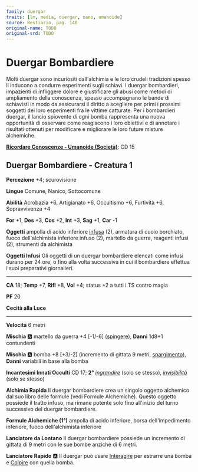 ```yaml
---
family: duergar
traits: [lm, media, duergar, nano, umanoide]
source: Bestiario, pag. 140
original-name: TODO
original-srd: TODO
---
```


# Duergar Bombardiere

Molti duergar sono incuriositi dall'alchimia e le loro crudeli tradizioni spesso li inducono a condurre esperimenti sugli schiavi. I duergar bombardieri, impazienti di infliggere dolore e giustificare gli abusi come metodi di ampliamento della conoscenza, spesso accompagnano le bande di schiavisti in modo da assicurarsi il diritto a scegliere per primi i prossimi soggetti dei loro esperimenti fra le vittime catturate. Per i bombardieri duergar, il lancio spiovente di ogni bomba rappresenta una nuova opportunità di osservare come reagiscono i loro obiettivi e di annotare i risultati ottenuti per modificare e migliorare le loro future misture alchemiche.

**[Ricordare Conoscenze - Umanoide (Società)](/azioni/ricordare-conoscenze)**: CD 15

## Duergar Bombardiere - Creatura 1

**Percezione** +4; scurovisione

**Lingue** Comune, Nanico, Sottocomune

**Abilità** Acrobazia +6, Artigianato +6, Occultismo +6, Furtività +6, Sopravvivenza +4

**For** +1, **Des** +3, **Cos** +2, **Int** +3, **Sag** +1, **Car** -1

**Oggetti** ampolla di acido inferiore [infusa](/tratti/infuso) (2), armatura di cuoio borchiato, fuoco dell'alchimista inferiore infuso (2), martello da guerra, reagenti infusi (2), strumenti da alchimista

**Oggetti Infusi** Gli oggetti di un duergar bombardiere elencati come infusi durano per 24 ore, o fino alla volta successiva in cui il bombardiere effettua i suoi preparativi giornalieri.

***

**CA** 18; **Temp** +7, **Rifl** +8, **Vol** +4; status +2 a tutti i TS contro magia

**PF** 20

**Cecità alla Luce**

***

**Velocità** 6 metri

**Mischia** :a: martello da guerra +4 \[-1/-6] ([spingere](/tratti/spingere)), **Danni** 1d8+1 contundenti

**Mischia** :a: bomba +8 \[+3/-2] (incremento di gittata 9 metri, [spargimento](/tratti/spargimento)), **Danni** variabili in base alla bomba

**Incantesimi Innati Occulti** CD 17; **2°** *[ingrandire](/incantesimi/ingrandire)* (solo se stesso), *[invisibilità](/incantesimi/invisibilita)* (solo se stesso)

**Alchimia Rapida** Il duergar bombardiere crea un singolo oggetto alchemico dal suo libro delle formule (vedi Formule Alchemiche). Questo oggetto possiede il tratto infuso, ma rimane potente solo fino all'inizio del turno successivo del duergar bombardiere.

**Formule Alchemiche (1°)** ampolla di acido inferiore, borsa dell'impedimento inferiore, fuoco dell'alchimista inferiore

**Lanciatore da Lontano** Il duergar bombardiere possiede un incremento di gittata di 9 metri con le sue bombe anziché di 6 metri.

**Lanciatore Rapido** :a:  Il duergar può usare [Interagire](/azioni/interagire) per estrarre una bomba e [Colpire](/azioni/colpire) con quella bomba.
